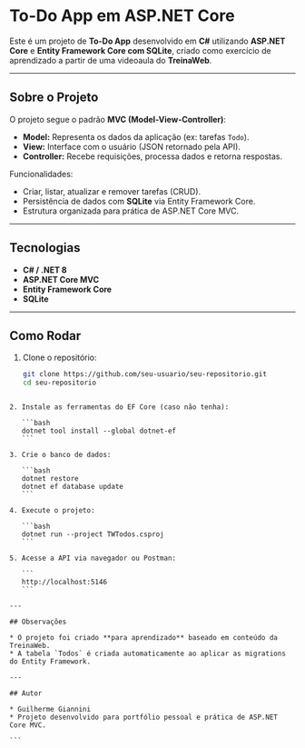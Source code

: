 

# To-Do App em ASP.NET Core

Este é um projeto de **To-Do App** desenvolvido em **C#** utilizando **ASP.NET Core** e **Entity Framework Core com SQLite**, criado como exercício de aprendizado a partir de uma videoaula do **TreinaWeb**.


---


## Sobre o Projeto


O projeto segue o padrão **MVC (Model-View-Controller)**:

- **Model:** Representa os dados da aplicação (ex: tarefas `Todo`).  
- **View:** Interface com o usuário (JSON retornado pela API).  
- **Controller:** Recebe requisições, processa dados e retorna respostas.

Funcionalidades:

- Criar, listar, atualizar e remover tarefas (CRUD).  
- Persistência de dados com **SQLite** via Entity Framework Core.  
- Estrutura organizada para prática de ASP.NET Core MVC.


---

## Tecnologias

- **C# / .NET 8**  
- **ASP.NET Core MVC**  
- **Entity Framework Core**  
- **SQLite**  

---

## Como Rodar

1. Clone o repositório:
   ```bash
   git clone https://github.com/seu-usuario/seu-repositorio.git
   cd seu-repositorio
````

2. Instale as ferramentas do EF Core (caso não tenha):

   ```bash
   dotnet tool install --global dotnet-ef
   ```

3. Crie o banco de dados:

   ```bash
   dotnet restore
   dotnet ef database update
   ```

4. Execute o projeto:

   ```bash
   dotnet run --project TWTodos.csproj
   ```

5. Acesse a API via navegador ou Postman:

   ```
   http://localhost:5146
   ```

---

## Observações

* O projeto foi criado **para aprendizado** baseado em conteúdo da TreinaWeb.
* A tabela `Todos` é criada automaticamente ao aplicar as migrations do Entity Framework.

---

## Autor

* Guilherme Giannini
* Projeto desenvolvido para portfólio pessoal e prática de ASP.NET Core MVC.

```


 
